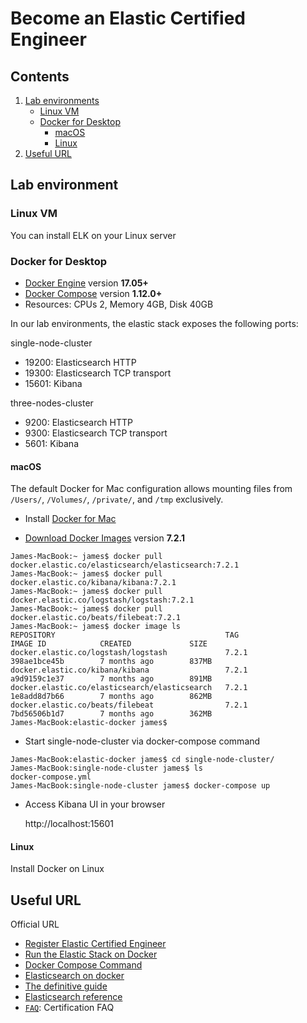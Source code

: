 # Become an Elastic Certified Engineer


## Contents

1. [Lab environments](#lab-environment)
   * [Linux VM](#linux-vm)
   * [Docker for Desktop](#docker-for-desktop)
     * [macOS](#macos)
     * [Linux](#linux)
2. [Useful URL](#useful-url)



## Lab environment

### Linux VM

You can install ELK on your Linux server

### Docker for Desktop

* [Docker Engine](https://docs.docker.com/install/) version **17.05+**
* [Docker Compose](https://docs.docker.com/compose/install/) version **1.12.0+**
* Resources: CPUs 2, Memory 4GB, Disk 40GB

In our lab environments, the elastic stack exposes the following ports:

single-node-cluster
* 19200: Elasticsearch HTTP
* 19300: Elasticsearch TCP transport
* 15601: Kibana

three-nodes-cluster
* 9200: Elasticsearch HTTP
* 9300: Elasticsearch TCP transport
* 5601: Kibana


#### macOS

The default Docker for Mac configuration allows mounting files from `/Users/`, `/Volumes/`, `/private/`, and `/tmp`
exclusively.

* Install [Docker for Mac](https://docs.docker.com/docker-for-mac/install/)

* [Download Docker Images](https://www.docker.elastic.co/) version **7.2.1**
```console
James-MacBook:~ james$ docker pull docker.elastic.co/elasticsearch/elasticsearch:7.2.1
James-MacBook:~ james$ docker pull docker.elastic.co/kibana/kibana:7.2.1
James-MacBook:~ james$ docker pull docker.elastic.co/logstash/logstash:7.2.1
James-MacBook:~ james$ docker pull docker.elastic.co/beats/filebeat:7.2.1
James-MacBook:~ james$ docker image ls
REPOSITORY                                      TAG                 IMAGE ID            CREATED             SIZE
docker.elastic.co/logstash/logstash             7.2.1               398ae1bce45b        7 months ago        837MB
docker.elastic.co/kibana/kibana                 7.2.1               a9d9159c1e37        7 months ago        891MB
docker.elastic.co/elasticsearch/elasticsearch   7.2.1               1e8add8d7b66        7 months ago        862MB
docker.elastic.co/beats/filebeat                7.2.1               7bd56506b1d7        7 months ago        362MB
James-MacBook:elastic-docker james$
```

* Start single-node-cluster via docker-compose command
```console
James-MacBook:elastic-docker james$ cd single-node-cluster/
James-MacBook:single-node-cluster james$ ls
docker-compose.yml
James-MacBook:single-node-cluster james$ docker-compose up
```

* Access Kibana UI in your browser

    http://localhost:15601


#### Linux

Install Docker on Linux


## Useful URL

Official URL
* [Register Elastic Certified Engineer](https://training.elastic.co/exam/elastic-certified-engineer)
* [Run the Elastic Stack on Docker](https://www.elastic.co/guide/en/elastic-stack-get-started/master/get-started-docker.html)
* [Docker Compose Command](https://docs.docker.com/compose/reference/overview/)
* [Elasticsearch on docker](https://www.elastic.co/guide/en/elasticsearch/reference/7.2/docker.html)
* [The definitive guide](https://www.elastic.co/guide/en/elasticsearch/guide/current/index.html)
* [Elasticsearch reference](https://www.elastic.co/guide/en/elasticsearch/reference/7.2/index.html)
* [`FAQ`](https://www.elastic.co/training/certification/faq): Certification FAQ 






[elk-stack]: https://www.elastic.co/elk-stack
[stack-features]: https://www.elastic.co/products/stack

[config-es]: ./elasticsearch/config/elasticsearch.yml
[config-kbn]: ./kibana/config/kibana.yml
[config-ls]: ./logstash/config/logstash.yml
